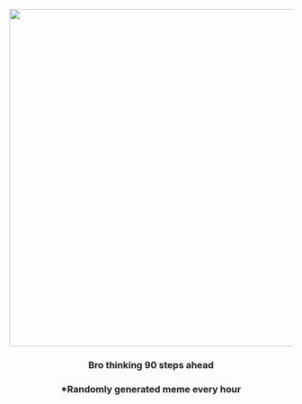 <p align="center">
        <img src="https://i.redd.it/d32gbsvdrqg91.jpg" width="600" height="600">
        </p>
        <h3 align="center">Bro thinking 90 steps ahead</h3>
        <h3 align="center">*Randomly generated meme every hour</h3>
    